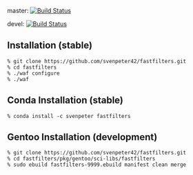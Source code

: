 
master: [![Build Status](https://travis-ci.org/svenpeter42/fastfilters.svg?branch=master)](https://travis-ci.org/svenpeter42/fastfilters)

devel: [![Build Status](https://travis-ci.org/svenpeter42/fastfilters.svg?branch=devel)](https://travis-ci.org/svenpeter42/fastfilters)

Installation (stable)
------------

	% git clone https://github.com/svenpeter42/fastfilters.git
	% cd fastfilters
	% ./waf configure
	% ./waf


Conda Installation (stable)
------------

	% conda install -c svenpeter fastfilters


Gentoo Installation (development)
------------

	% git clone https://github.com/svenpeter42/fastfilters.git
	% cd fastfilters/pkg/gentoo/sci-libs/fastfilters
	% sudo ebuild fastfilters-9999.ebuild manifest clean merge
